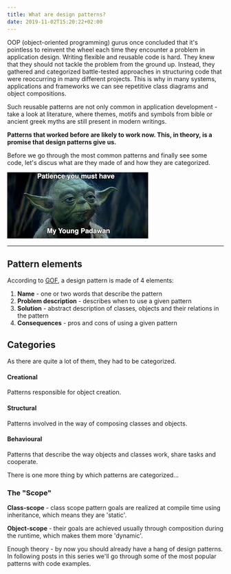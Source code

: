 ```yaml
---
title: What are design patterns?
date: 2019-11-02T15:20:22+02:00
---
```

OOP (object-oriented programming) gurus once concluded that it's pointless to reinvent the wheel
each time they encounter a problem in application design. Writing flexible and reusable code is hard. They knew that they should not tackle the problem from the ground up.
Instead, they gathered and categorized battle-tested approaches in structuring code that were reoccurring in many different projects. This is why in many systems, applications and frameworks we
can see repetitive class diagrams and object compositions.

Such reusable patterns are not only common in application development - take a look at literature, where themes, motifs and symbols from bible or ancient greek myths are still present in modern writings.

**Patterns that worked before are likely to work now.
This, in theory, is a promise that design patterns give us.**

Before we go through the most common patterns and finally see some code, let's discus what are they made of and how they are categorized.

![Yoda Patience](../assets/yoda-patience-young-padawan.jpg)

___

## Pattern elements
According to [GOF]([https://link](https://www.amazon.com/Design-Patterns-Elements-Reusable-Object-Oriented/dp/0201633612)), a design pattern is made of 4 elements:

1. **Name** - one or two words that describe the pattern
2. **Problem description** - describes when to use a given pattern
3. **Solution** - abstract description of classes, objects and their relations in the pattern
4. **Consequences** - pros and cons of using a given pattern

## Categories
As there are quite a lot of them, they had to be categorized.

#### Creational
Patterns responsible for object creation.

#### Structural
Patterns involved in the way of composing classes and objects.

#### Behavioural 
Patterns that describe the way objects and classes work, share tasks and cooperate.

There is one more thing by which patterns are categorized...
### The "Scope"

**Class-scope** - class scope pattern goals are realized at compile time using inheritance, which means they are 'static'.

**Object-scope** - their goals are achieved usually through composition during the runtime, which makes them more 'dynamic'.

Enough theory - by now you should already have a hang of design patterns. In following posts in this series we'll go through some of the most popular patterns with code examples.